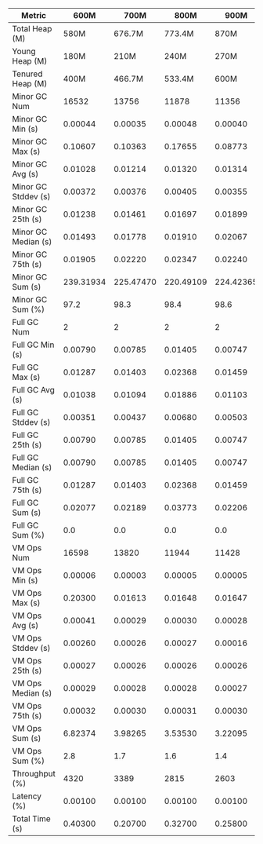 | Metric | 600M | 700M | 800M | 900M | 1GB | 2GB | 4GB | 8GB |
|------|----|----|----|----|---|---|---|---|
| Total Heap (M) | 580M | 676.7M | 773.4M | 870M | 989.9M | 1998.1M | 4046.1M | 8142.1M |
| Young Heap (M) | 180M | 210M | 240M | 270M | 307.2M | 449.3M | 449.3M | 449.3M |
| Tenured Heap (M) | 400M | 466.7M | 533.4M | 600M | 682.7M | 1548.8M | 3596.8M | 7692.8M |
| Minor GC Num | 16532 | 13756 | 11878 | 11356 | 9507 | 6650 | 5890 | 6137 |
| Minor GC Min (s) | 0.00044 | 0.00035 | 0.00048 | 0.00040 | 0.00100 | 0.00278 | 0.00364 | 0.00296 |
| Minor GC Max (s) | 0.10607 | 0.10363 | 0.17655 | 0.08773 | 0.07685 | 0.05390 | 0.05394 | 0.09609 |
| Minor GC Avg (s) | 0.01028 | 0.01214 | 0.01320 | 0.01314 | 0.01443 | 0.01895 | 0.02052 | 0.01776 |
| Minor GC Stddev (s) | 0.00372 | 0.00376 | 0.00405 | 0.00355 | 0.00361 | 0.00648 | 0.00650 | 0.00445 |
| Minor GC 25th (s) | 0.01238 | 0.01461 | 0.01697 | 0.01899 | 0.02190 | 0.02274 | 0.02468 | 0.02820 |
| Minor GC Median (s) | 0.01493 | 0.01778 | 0.01910 | 0.02067 | 0.02301 | 0.02441 | 0.03495 | 0.03007 |
| Minor GC 75th (s) | 0.01905 | 0.02220 | 0.02347 | 0.02240 | 0.02421 | 0.04584 | 0.04509 | 0.03248 |
| Minor GC Sum (s) | 239.31934 | 225.47470 | 220.49109 | 224.42365 | 209.17349 | 163.08706 | 158.49024 | 187.20154 |
| Minor GC Sum (%) | 97.2 | 98.3 | 98.4 | 98.6 | 98.7 | 98.7 | 98.8 | 99.0 |
| Full GC Num | 2 | 2 | 2 | 2 | 2 | 2 | 2 | 2 |
| Full GC Min (s) | 0.00790 | 0.00785 | 0.01405 | 0.00747 | 0.00751 | 0.00927 | 0.01170 | 0.01326 |
| Full GC Max (s) | 0.01287 | 0.01403 | 0.02368 | 0.01459 | 0.01445 | 0.01922 | 0.03087 | 0.05008 |
| Full GC Avg (s) | 0.01038 | 0.01094 | 0.01886 | 0.01103 | 0.01098 | 0.01424 | 0.02128 | 0.03167 |
| Full GC Stddev (s) | 0.00351 | 0.00437 | 0.00680 | 0.00503 | 0.00491 | 0.00703 | 0.01356 | 0.02603 |
| Full GC 25th (s) | 0.00790 | 0.00785 | 0.01405 | 0.00747 | 0.00751 | 0.00927 | 0.01170 | 0.01326 |
| Full GC Median (s) | 0.00790 | 0.00785 | 0.01405 | 0.00747 | 0.00751 | 0.00927 | 0.01170 | 0.01326 |
| Full GC 75th (s) | 0.01287 | 0.01403 | 0.02368 | 0.01459 | 0.01445 | 0.01922 | 0.03087 | 0.05008 |
| Full GC Sum (s) | 0.02077 | 0.02189 | 0.03773 | 0.02206 | 0.02197 | 0.02848 | 0.04257 | 0.06335 |
| Full GC Sum (%) | 0.0 | 0.0 | 0.0 | 0.0 | 0.0 | 0.0 | 0.0 | 0.0 |
| VM Ops Num | 16598 | 13820 | 11944 | 11428 | 9578 | 6720 | 5956 | 6203 |
| VM Ops Min (s) | 0.00006 | 0.00003 | 0.00005 | 0.00005 | 0.00004 | 0.00004 | 0.00003 | 0.00003 |
| VM Ops Max (s) | 0.20300 | 0.01613 | 0.01648 | 0.01647 | 0.03367 | 0.01790 | 0.01515 | 0.01763 |
| VM Ops Avg (s) | 0.00041 | 0.00029 | 0.00030 | 0.00028 | 0.00029 | 0.00031 | 0.00031 | 0.00031 |
| VM Ops Stddev (s) | 0.00260 | 0.00026 | 0.00027 | 0.00016 | 0.00041 | 0.00037 | 0.00042 | 0.00046 |
| VM Ops 25th (s) | 0.00027 | 0.00026 | 0.00026 | 0.00026 | 0.00026 | 0.00026 | 0.00026 | 0.00025 |
| VM Ops Median (s) | 0.00029 | 0.00028 | 0.00028 | 0.00027 | 0.00028 | 0.00028 | 0.00028 | 0.00027 |
| VM Ops 75th (s) | 0.00032 | 0.00030 | 0.00031 | 0.00030 | 0.00030 | 0.00030 | 0.00030 | 0.00030 |
| VM Ops Sum (s) | 6.82374 | 3.98265 | 3.53530 | 3.22095 | 2.77945 | 2.05322 | 1.84762 | 1.90896 |
| VM Ops Sum (%) | 2.8 | 1.7 | 1.6 | 1.4 | 1.3 | 1.2 | 1.2 | 1.0 |
| Throughput (%) | 4320 | 3389 | 2815 | 2603 | 2100 | 445 | 170 | 80 |
| Latency (%) | 0.00100 | 0.00100 | 0.00100 | 0.00100 | 0.00100 | 0.00200 | 0.00400 | 0.00700 |
| Total Time (s) | 0.40300 | 0.20700 | 0.32700 | 0.25800 | 0.31500 | 1.05200 | 2.77700 | 5.87300 |
